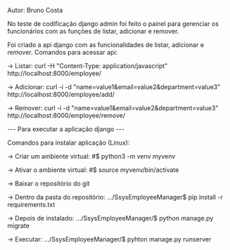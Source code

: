 Autor: Bruno Costa

No teste de codificação django admin foi feito o painel para gerenciar os funcionários com as funções de listar, adicionar e remover.

Foi criado a api django com as funcionalidades de listar, adicionar e remover. Comandos para acessar api:

-> Listar: curl -H "Content-Type: application/javascript" http://localhost:8000/employee/

-> Adicionar: curl -i -d "name=value1&email=value2&department=value3" http://localhost:8000/employee/add/

-> Remover: curl -i -d "name=value1&email=value2&department=value3" http://localhost:8000/employee/remove/


--- Para executar a aplicação django ---

Comandos para instalar aplicação (Linux):

-> Criar um ambiente virtual: #$ python3 -m venv myvenv

-> Ativar o ambiente virtual: #$ source myvenv/bin/activate

-> Baixar o repositório do git

-> Dentro da pasta do repositório: .../SsysEmployeeManager$ pip install -r requirements.txt

-> Depois de instalado: .../SsysEmployeeManager/$ python manage.py migrate

-> Executar: .../SsysEmployeeManager/$ pyhton manage.py runserver
